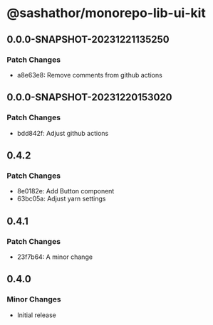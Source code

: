 # @sashathor/monorepo-lib-ui-kit

## 0.0.0-SNAPSHOT-20231221135250

### Patch Changes

- a8e63e8: Remove comments from github actions

## 0.0.0-SNAPSHOT-20231220153020

### Patch Changes

- bdd842f: Adjust github actions

## 0.4.2

### Patch Changes

- 8e0182e: Add Button component
- 63bc05a: Adjust yarn settings

## 0.4.1

### Patch Changes

- 23f7b64: A minor change

## 0.4.0

### Minor Changes

- Initial release
